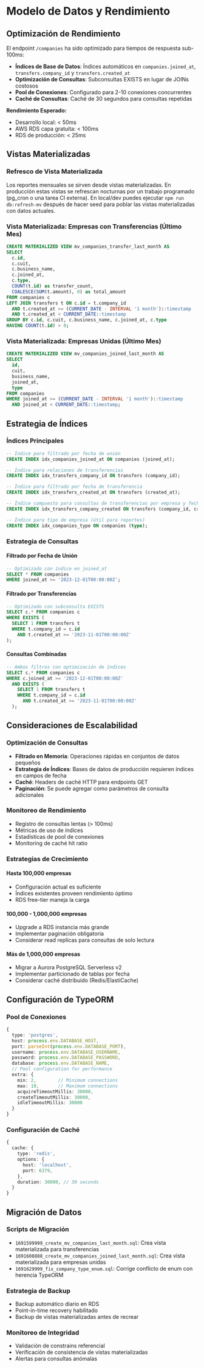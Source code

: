 # Modelo de Datos y Rendimiento

## Optimización de Rendimiento

El endpoint `/companies` ha sido optimizado para tiempos de respuesta sub-100ms:

- **Índices de Base de Datos**: Índices automáticos en `companies.joined_at`, `transfers.company_id` y `transfers.created_at`
- **Optimización de Consultas**: Subconsultas EXISTS en lugar de JOINs costosos
- **Pool de Conexiones**: Configurado para 2-10 conexiones concurrentes
- **Caché de Consultas**: Caché de 30 segundos para consultas repetidas

**Rendimiento Esperado:**
- Desarrollo local: < 50ms
- AWS RDS capa gratuita: < 100ms
- RDS de producción: < 25ms

## Vistas Materializadas

### Refresco de Vista Materializada

Los reportes mensuales se sirven desde vistas materializadas. En producción estas vistas se refrescan nocturnas por un trabajo programado (pg_cron o una tarea CI externa). En local/dev puedes ejecutar `npm run db:refresh-mv` después de hacer seed para poblar las vistas materializadas con datos actuales.

### Vista Materializada: Empresas con Transferencias (Último Mes)
```sql
CREATE MATERIALIZED VIEW mv_companies_transfer_last_month AS
SELECT 
  c.id,
  c.cuit,
  c.business_name,
  c.joined_at,
  c.type,
  COUNT(t.id) as transfer_count,
  COALESCE(SUM(t.amount), 0) as total_amount
FROM companies c
LEFT JOIN transfers t ON c.id = t.company_id 
  AND t.created_at >= (CURRENT_DATE - INTERVAL '1 month')::timestamp
  AND t.created_at < CURRENT_DATE::timestamp
GROUP BY c.id, c.cuit, c.business_name, c.joined_at, c.type
HAVING COUNT(t.id) > 0;
```

### Vista Materializada: Empresas Unidas (Último Mes)
```sql
CREATE MATERIALIZED VIEW mv_companies_joined_last_month AS
SELECT 
  id,
  cuit,
  business_name,
  joined_at,
  type
FROM companies
WHERE joined_at >= (CURRENT_DATE - INTERVAL '1 month')::timestamp
  AND joined_at < CURRENT_DATE::timestamp;
```

## Estrategia de Índices

### Índices Principales
```sql
-- Índice para filtrado por fecha de unión
CREATE INDEX idx_companies_joined_at ON companies (joined_at);

-- Índice para relaciones de transferencias
CREATE INDEX idx_transfers_company_id ON transfers (company_id);

-- Índice para filtrado por fecha de transferencia
CREATE INDEX idx_transfers_created_at ON transfers (created_at);

-- Índice compuesto para consultas de transferencias por empresa y fecha
CREATE INDEX idx_transfers_company_created ON transfers (company_id, created_at);

-- Índice para tipo de empresa (útil para reportes)
CREATE INDEX idx_companies_type ON companies (type);
```

### Estrategia de Consultas

#### Filtrado por Fecha de Unión
```sql
-- Optimizado con índice en joined_at
SELECT * FROM companies 
WHERE joined_at >= '2023-12-01T00:00:00Z';
```

#### Filtrado por Transferencias
```sql
-- Optimizado con subconsulta EXISTS
SELECT c.* FROM companies c
WHERE EXISTS (
  SELECT 1 FROM transfers t 
  WHERE t.company_id = c.id 
    AND t.created_at >= '2023-11-01T00:00:00Z'
);
```

#### Consultas Combinadas
```sql
-- Ambos filtros con optimización de índices
SELECT c.* FROM companies c
WHERE c.joined_at >= '2023-12-01T00:00:00Z'
  AND EXISTS (
    SELECT 1 FROM transfers t 
    WHERE t.company_id = c.id 
      AND t.created_at >= '2023-11-01T00:00:00Z'
  );
```

## Consideraciones de Escalabilidad

### Optimización de Consultas
- **Filtrado en Memoria**: Operaciones rápidas en conjuntos de datos pequeños
- **Estrategia de Índices**: Bases de datos de producción requieren índices en campos de fecha
- **Caché**: Headers de caché HTTP para endpoints GET
- **Paginación**: Se puede agregar como parámetros de consulta adicionales

### Monitoreo de Rendimiento
- Registro de consultas lentas (> 100ms)
- Métricas de uso de índices
- Estadísticas de pool de conexiones
- Monitoring de caché hit ratio

### Estrategias de Crecimiento

#### Hasta 100,000 empresas
- Configuración actual es suficiente
- Índices existentes proveen rendimiento óptimo
- RDS free-tier maneja la carga

#### 100,000 - 1,000,000 empresas
- Upgrade a RDS instancia más grande
- Implementar paginación obligatoria
- Considerar read replicas para consultas de solo lectura

#### Más de 1,000,000 empresas
- Migrar a Aurora PostgreSQL Serverless v2
- Implementar particionado de tablas por fecha
- Considerar caché distribuido (Redis/ElastiCache)

## Configuración de TypeORM

### Pool de Conexiones
```typescript
{
  type: 'postgres',
  host: process.env.DATABASE_HOST,
  port: parseInt(process.env.DATABASE_PORT),
  username: process.env.DATABASE_USERNAME,
  password: process.env.DATABASE_PASSWORD,
  database: process.env.DATABASE_NAME,
  // Pool configuration for performance
  extra: {
    min: 2,        // Minimum connections
    max: 10,       // Maximum connections
    acquireTimeoutMillis: 30000,
    createTimeoutMillis: 30000,
    idleTimeoutMillis: 30000
  }
}
```

### Configuración de Caché
```typescript
{
  cache: {
    type: 'redis',
    options: {
      host: 'localhost',
      port: 6379,
    },
    duration: 30000, // 30 seconds
  }
}
```

## Migración de Datos

### Scripts de Migración
- `1691599999_create_mv_companies_last_month.sql`: Crea vista materializada para transferencias
- `1691608888_create_mv_companies_joined_last_month.sql`: Crea vista materializada para empresas unidas
- `1691629999_fix_company_type_enum.sql`: Corrige conflicto de enum con herencia TypeORM

### Estrategia de Backup
- Backup automático diario en RDS
- Point-in-time recovery habilitado
- Backup de vistas materializadas antes de recrear

### Monitoreo de Integridad
- Validación de constrains referencial
- Verificación de consistencia de vistas materializadas
- Alertas para consultas anómalas